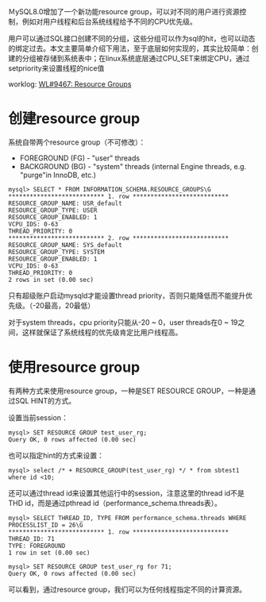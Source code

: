 ＭySQL8.0增加了一个新功能resource group，可以对不同的用户进行资源控制，例如对用户线程和后台系统线程给予不同的CPU优先级。

用户可以通过SQL接口创建不同的分组，这些分组可以作为sql的hit，也可以动态的绑定过去。本文主要简单介绍下用法，至于底层如何实现的，其实比较简单：创建的分组被存储到系统表中；在linux系统底层通过CPU_SET来绑定CPU，通过setpriority来设置线程的nice值

worklog: [WL#9467: Resource Groups](https://dev.mysql.com/worklog/task/?id=9467)

# 创建resource group

系统自带两个resource group（不可修改）：

- FOREGROUND (FG) - "user" threads
- BACKGROUND (BG) - "system" threads (internal Engine threads, e.g. "purge"in InnoDB, etc.)

````
mysql> SELECT * FROM INFORMATION_SCHEMA.RESOURCE_GROUPS\G
*************************** 1. row ***************************
RESOURCE_GROUP_NAME: USR_default
RESOURCE_GROUP_TYPE: USER
RESOURCE_GROUP_ENABLED: 1
VCPU_IDS: 0-63
THREAD_PRIORITY: 0
*************************** 2. row ***************************
RESOURCE_GROUP_NAME: SYS_default
RESOURCE_GROUP_TYPE: SYSTEM
RESOURCE_GROUP_ENABLED: 1
VCPU_IDS: 0-63
THREAD_PRIORITY: 0
2 rows in set (0.00 sec)
````

只有超级账户启动mysqld才能设置thread priority，否则只能降低而不能提升优先级。（-20最高，20最低）

对于system threads，cpu priority只能从-20 ~ 0，user threads在0 ~ 19之间，这样就保证了系统线程的优先级肯定比用户线程高。

# 使用resource group

有两种方式来使用resource group，一种是SET RESOURCE GROUP，一种是通过SQL HINT的方式。

设置当前session：

````
mysql> SET RESOURCE GROUP test_user_rg;
Query OK, 0 rows affected (0.00 sec)
````

也可以指定hint的方式来设置：

````
mysql> select /* + RESOURCE_GROUP(test_user_rg) */ * from sbtest1 where id <10;
````

还可以通过thread id来设置其他运行中的session，注意这里的thread id不是THD id，而是通过pthread id（performance_schema.threads表）。

````
mysql> SELECT THREAD_ID, TYPE FROM performance_schema.threads WHERE PROCESSLIST_ID = 26\G
*************************** 1. row ***************************
THREAD_ID: 71
TYPE: FOREGROUND
1 row in set (0.00 sec)
 
mysql> SET RESOURCE GROUP test_user_rg for 71;
Query OK, 0 rows affected (0.00 sec)
````

可以看到，通过resource group，我们可以为任何线程指定不同的计算资源。
